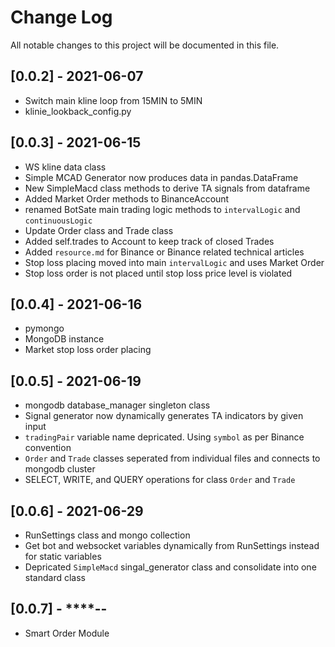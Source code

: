 # Change Log
All notable changes to this project will be documented in this file.

## [0.0.2] - 2021-06-07
- Switch main kline loop from 15MIN to 5MIN
- klinie_lookback_config.py

## [0.0.3] - 2021-06-15
- WS kline data class
- Simple MCAD Generator now produces data in pandas.DataFrame
- New SimpleMacd class methods to derive TA signals from dataframe
- Added Market Order methods to BinanceAccount
- renamed BotSate main trading logic methods to `intervalLogic` and `continuousLogic`
- Update Order class and Trade class 
- Added self.trades to Account to keep track of closed Trades
- Added `resource.md` for Binance or Binance related technical articles
- Stop loss placing moved into main `intervalLogic` and uses Market Order
- Stop loss order is not placed until stop loss price level is violated

## [0.0.4] - 2021-06-16
- pymongo 
- MongoDB instance
- Market stop loss order placing

## [0.0.5] - 2021-06-19
- mongodb database_manager singleton class
- Signal generator now dynamically generates TA indicators by given input
- `tradingPair` variable name depricated. Using `symbol` as per Binance convention
- `Order` and `Trade` classes seperated from individual files and connects to mongodb cluster
- SELECT, WRITE, and QUERY operations for class `Order` and `Trade`

## [0.0.6] - 2021-06-29
- RunSettings class and mongo collection
- Get bot and websocket variables dynamically from RunSettings instead for static variables
- Depricated `SimpleMacd` singal_generator class and consolidate into one standard class

## [0.0.7] - ****-**-**
- Smart Order Module